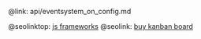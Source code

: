 @link: api/eventsystem_on_config.md

@seolinktop: [js frameworks](https://webix.com)
@seolink: [buy kanban board](https://webix.com/kanban/)